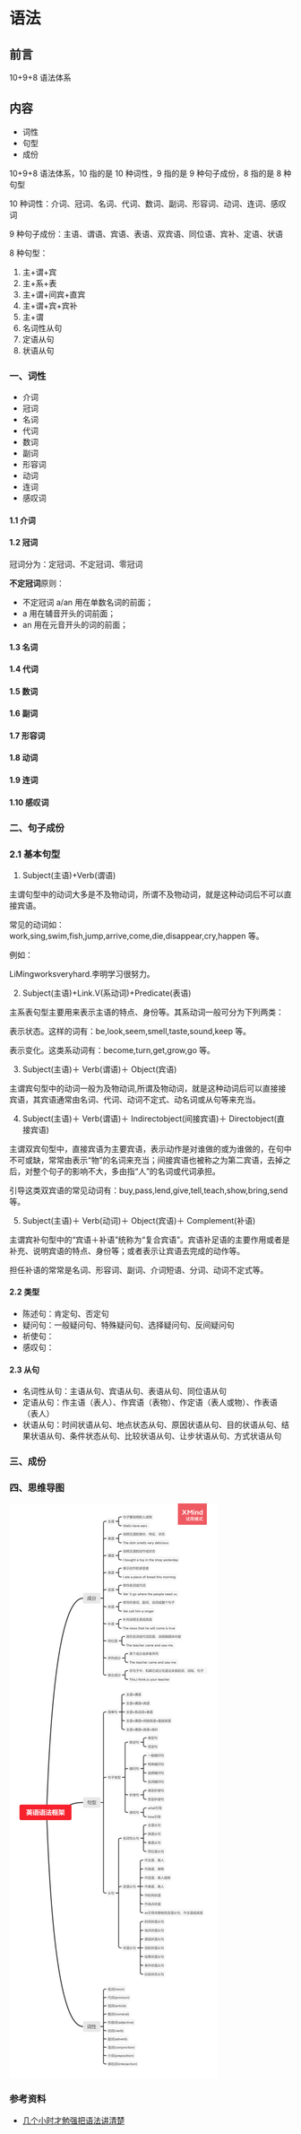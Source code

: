 # 语法

## 前言

10+9+8 语法体系

## 内容

- 词性
- 句型
- 成份

10+9+8 语法体系，10 指的是 10 种词性，9 指的是 9 种句子成份，8 指的是 8 种句型

10 种词性：介词、冠词、名词、代词、数词、副词、形容词、动词、连词、感叹词

9 种句子成份：主语、谓语、宾语、表语、双宾语、同位语、宾补、定语、状语

8 种句型：

1. 主+谓+宾
2. 主+系+表
3. 主+谓+间宾+直宾
4. 主+谓+宾+宾补
5. 主+谓
6. 名词性从句
7. 定语从句
8. 状语从句

### 一、词性

- 介词
- 冠词
- 名词
- 代词
- 数词
- 副词
- 形容词
- 动词
- 连词
- 感叹词

#### 1.1 介词

#### 1.2 冠词

冠词分为：定冠词、不定冠词、零冠词

**不定冠词**原则：

- 不定冠词 a/an 用在单数名词的前面；
- a 用在辅音开头的词前面；
- an 用在元音开头的词的前面；

#### 1.3 名词

#### 1.4 代词

#### 1.5 数词

#### 1.6 副词

#### 1.7 形容词

#### 1.8 动词

#### 1.9 连词

#### 1.10 感叹词

### 二、句子成份

### 2.1 基本句型

1. Subject(主语)+Verb(谓语)

主谓句型中的动词大多是不及物动词，所谓不及物动词，就是这种动词后不可以直接宾语。

常见的动词如：work,sing,swim,fish,jump,arrive,come,die,disappear,cry,happen 等。

例如：

LiMingworksveryhard.李明学习很努力。

2. Subject(主语)+Link.V(系动词)+Predicate(表语)

主系表句型主要用来表示主语的特点、身份等。其系动词一般可分为下列两类：

表示状态。这样的词有：be,look,seem,smell,taste,sound,keep 等。

表示变化。这类系动词有：become,turn,get,grow,go 等。

3. Subject(主语)＋ Verb(谓语)＋ Object(宾语)

主谓宾句型中的动词一般为及物动词,所谓及物动词，就是这种动词后可以直接接宾语，其宾语通常由名词、代词、动词不定式、动名词或从句等来充当。

4. Subject(主语)＋ Verb(谓语)＋ Indirectobject(间接宾语)＋ Directobject(直接宾语)

主谓双宾句型中，直接宾语为主要宾语，表示动作是对谁做的或为谁做的，在句中不可或缺，常常由表示“物”的名词来充当；间接宾语也被称之为第二宾语，去掉之后，对整个句子的影响不大，多由指“人”的名词或代词承担。

引导这类双宾语的常见动词有：buy,pass,lend,give,tell,teach,show,bring,send 等。

5. Subject(主语)＋ Verb(动词)＋ Object(宾语)＋ Complement(补语)

主谓宾补句型中的“宾语＋补语”统称为“复合宾语”。宾语补足语的主要作用或者是补充、说明宾语的特点、身份等；或者表示让宾语去完成的动作等。

担任补语的常常是名词、形容词、副词、介词短语、分词、动词不定式等。

#### 2.2 类型

- 陈述句：肯定句、否定句
- 疑问句：一般疑问句、特殊疑问句、选择疑问句、反间疑问句
- 祈使句：
- 感叹句：

#### 2.3 从句

- 名词性从句：主语从句、宾语从句、表语从句、同位语从句
- 定语从句：作主语（表人）、作宾语（表物）、作定语（表人或物）、作表语（表人）
- 状语从句：时间状语从句、地点状态从句、原因状语从句、目的状语从句、结果状语从句、条件状态从句、比较状语从句、让步状语从句、方式状语从句

### 三、成份

### 四、思维导图

![images](./images/01.png)

### 参考资料

- [几个小时才勉强把语法讲清楚](https://www.zhihu.com/question/30030877/answer/943229121)
